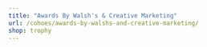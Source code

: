 ```yaml
---
title: "Awards By Walsh's & Creative Marketing"
url: /cohoes/awards-by-walshs-and-creative-marketing/
shop: trophy
---
```

